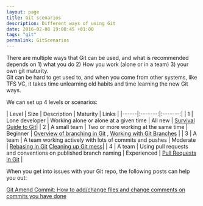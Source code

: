 ```yaml
---
layout: page
title: Git scenarios
description: Different ways of using Git
date: 2016-02-08 19:08:45 +01:00
tags: "git"
permalink: GitScenarios
---
```


There are multiple ways that Git can be used, and what is recommended depends on 1) what you do 2) How you work (alone or in a  team) 3) your own git maturity.   
Git can be hard to get used to, and when you come from other systems, like TFS VC, it takes time unlearning old habits and time learning the new Git ways.

We can set up 4 levels or scenarios:

|   Level |   Size | Description |   Maturity |   Links |
|------|:-------:|:-------:|
| 1 | Lone developer | Working alone or alone at a given time |   All new |  [Survival Guide to Git](ASurvivalGuideToGit)|
| 2 | A small team | Two or more working at the same time    |  Beginner | [Overview of branching in Git](BranchesInGit)  ,   [Working with Git Branches](WorkingWithBranchesInGit) |
| 3 | A team | A team working actively with lots of commits and pushes | Moderate | [Rebasing in Git](RebasingInGit)  [Cleaning up Git mess](CleaningUpWithGit)|
| 4 | A team | Using pull requests and conventions on published branch naming | Experienced | [Pull Requests in Git](PullRequestsInGit)  |


When you get into issues with your Git repo, the following posts can help you out:

[Git Amend Commit:  How to add/change files and change comments on commits you have done](http://hermit.no/visual-studio-2015-git-amend-commit/)





